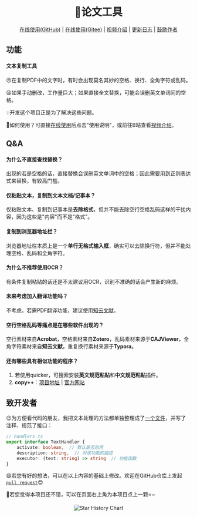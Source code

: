 <h1 align="center">📝论文工具</h1>

<p align="center">
  <a href="https://laorange.github.io/paper-assistant/" target="_blank">在线使用(GitHub)</a>
  |
  <a href="https://laorange.gitee.io/paper-assistant" target="_blank">在线使用(Gitee)</a>
  |
  <a href="https://www.bilibili.com/video/BV1ZG4y1N7oM/" target="_blank">视频介绍</a>
  |
  <a href="/src/assets/UpdatedLogs.md" target="_blank">更新日志</a>
  |
  <a href="http://qny.quoi.top/img/sponsor-qr.jpg" target="_blank">鼓励作者</a>
</p>

## 功能

#### 文本复制工具

😣在复制PDF中的文字时，有时会出现莫名其妙的空格、换行、全角字符或乱码。

😫如果手动删改，工作量巨大；如果直接全文替换，可能会误删英文单词间的空格。

💡开发这个项目正是为了解决这些问题。

🚩如何使用？可直接[在线使用](https://laorange.gitee.io/paper-assistant)后点击"使用说明"，或前往B站查看[视频介绍](https://www.bilibili.com/video/BV1ZG4y1N7oM/)。

## Q&A

#### 为什么不直接查找替换？

出现的若是空格的话，直接替换会误删英文单词中的空格；因此需要用到正则表达式来替换，有较高门槛。

#### 仅粘贴文本，复制到文本文档/记事本？

仅粘贴文本、复制到记事本是**去除格式**，但并不能去除空行空格乱码这样的干扰内容，因为这些是"内容"而不是"格式"。

#### 复制到浏览器地址栏？

浏览器地址栏本质上是一个**单行无格式输入框**，确实可以去除换行符，但并不能处理空格、乱码和全角字符。

#### 为什么不推荐使用OCR？

有条件复制粘贴的话还是不太建议用OCR，识别不准确的话会产生新的麻烦。

#### 未来考虑加入翻译功能吗？

不考虑。若需PDF翻译功能，建议使用[知云文献](http://www.zhiyunwenxian.cn/)。

#### 空行空格乱码等痛点是在哪些软件出现的？

空行素材来自**Acrobat**，空格素材来自**Zotero**，乱码素材来源于**CAJViewer**，全角字符素材来自**知云文献**，重复换行素材来源于**Typora**。

#### 还有哪些具有相似功能的程序？

1. 若使用quicker，可搜索安装**英文规范粘贴**和**中文规范粘贴**插件。
2. **copy++**：[项目地址](https://github.com/CopyPlusPlus/CopyPlusPlus) | [官方网站](https://copyplusplus.tk/)

## 致开发者

😉为方便看代码的朋友，我把文本处理的方法都单独整理成了[一个文件](https://github.com/laorange/paper-assistant/blob/master/src/assets/ts/article-copy-tool/handlers.ts)，并写了注释、规范了接口：

```typescript
// handlers.ts
export interface TextHandler {
    activate: boolean,  // 默认是否启用
    description: string,  // 对该功能的描述
    executor: (text: string) => string  // 功能函数
}
```

😄若您有好的想法，可以在以上内容的基础上修改。欢迎在GitHub仓库上发起 [`pull request`](https://github.com/laorange/paper-assistant/pulls)😊

🥳若您觉得本项目还不错，可以在页面右上角为本项目点上一颗⭐~

<div align="center"><img src="https://api.star-history.com/svg?repos=laorange/paper-assistant&type=Date" alt="Star History Chart" /></div>
